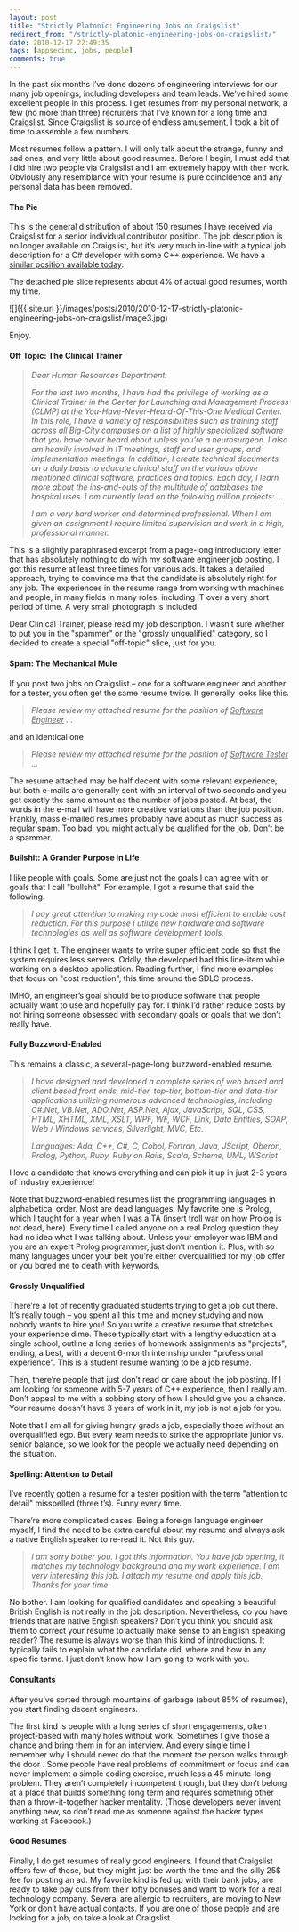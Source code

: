 ```yaml
---
layout: post
title: "Strictly Platonic: Engineering Jobs on Craigslist"
redirect_from: "/strictly-platonic-engineering-jobs-on-craigslist/"
date: 2010-12-17 22:49:35
tags: [appsecinc, jobs, people]
comments: true
---
```

In the past six months I’ve done dozens of engineering interviews for our many job openings, including developers and team leads. We’ve hired some excellent people in this process. I get resumes from my personal network, a few (no more than three) recruiters that I’ve known for a long time and [Craigslist](http://newyork.craigslist.org/sof/). Since Craigslist is source of endless amusement, I took a bit of time to assemble a few numbers.

Most resumes follow a pattern. I will only talk about the strange, funny and sad ones, and very little about good resumes. Before I begin, I must add that I did hire two people via Craigslist and I am extremely happy with their work. Obviously any resemblance with your resume is pure coincidence and any personal data has been removed.

#### The Pie

This is the general distribution of about 150 resumes I have received via Craigslist for a senior individual contributor position. The job description is no longer available on Craigslist, but it’s very much in-line with a typical job description for a C# developer with some C++ experience. We have a [similar position available today](http://www.appsecinc.com/aboutus/careers/Software-Engineer-Scanner-Services.shtml).

The detached pie slice represents about 4% of actual good resumes, worth my time.

![]({{ site.url }}/images/posts/2010/2010-12-17-strictly-platonic-engineering-jobs-on-craigslist/image3.jpg)

Enjoy.

#### Off Topic: The Clinical Trainer

> _Dear Human Resources Department:_
>
> _For the last two months, I have had the privilege of working as a Clinical Trainer in the Center for Launching and Management Process (CLMP) at the You-Have-Never-Heard-Of-This-One Medical Center.  In this role, I have a variety of responsibilities such as training staff across all Big-City campuses on a list of highly specialized software that you have never heard about unless you’re a neurosurgeon. I also am heavily involved in IT meetings, staff end user groups, and implementation meetings. In addition, I create technical documents on a daily basis to educate clinical staff on the various above mentioned clinical software, practices and topics. Each day, I learn more about the ins-and-outs of the multitude of databases the hospital uses. I am currently lead on the following million projects: ..._
>
> _I am a very hard worker and determined professional. When I am given an assignment I require limited supervision and work in a high, professional manner._

This is a slightly paraphrased excerpt from a page-long introductory letter that has absolutely nothing to do with my software engineer job posting. I got this resume at least three times for various ads. It takes a detailed approach, trying to convince me that the candidate is absolutely right for any job. The experiences in the resume range from working with machines and people, in many fields in many roles, including IT over a very short period of time. A very small photograph is included.

Dear Clinical Trainer, please read my job description. I wasn’t sure whether to put you in the "spammer" or the "grossly unqualified" category, so I decided to create a special "off-topic" slice, just for you.

#### Spam: The Mechanical Mule

If you post two jobs on Craigslist – one for a software engineer and another for a tester, you often get the same resume twice. It generally looks like this.

> _Please review my attached resume for the position of <u>Software Engineer</u> ..._

and an identical one

> _Please review my attached resume for the position of <u>Software Tester</u> ..._

The resume attached may be half decent with some relevant experience, but both e-mails are generally sent with an interval of two seconds and you get exactly the same amount as the number of jobs posted. At best, the words in the e-mail will have more creative variations than the job position. Frankly, mass e-mailed resumes probably have about as much success as regular spam. Too bad, you might actually be qualified for the job. Don’t be a spammer.

#### Bullshit: A Grander Purpose in Life

I like people with goals. Some are just not the goals I can agree with or goals that I call "bullshit". For example, I got a resume that said the following.

> _I pay great attention to making my code most efficient to enable cost reduction. For this purpose I utilize new hardware and software technologies as well as software development tools._

I think I get it. The engineer wants to write super efficient code so that the system requires less servers. Oddly, the developed had this line-item while working on a desktop application. Reading further, I find more examples that focus on "cost reduction", this time around the SDLC process.

IMHO, an engineer’s goal should be to produce software that people actually want to use and hopefully pay for. I think I’d rather reduce costs by not hiring someone obsessed with secondary goals or goals that we don’t really have.

#### Fully Buzzword-Enabled

This remains a classic, a several-page-long buzzword-enabled resume.

> _I have designed and developed a complete series of web based and client based front ends, mid-tier, top-tier, bottom-tier and data-tier applications utilizing numerous advanced technologies, including C#.Net, VB.Net, ADO.Net, ASP.Net, Ajax, JavaScript, SQL, CSS, HTML, XHTML, XML, XSLT, WPF, WF, WCF, Link, Data Entities, SOAP, Web / Windows services, Silverlight, MVC, Etc._
>
> _Languages: Ada, C++, C#, C, Cobol, Fortran, Java, JScript, Oberon, Prolog, Python, Ruby, Ruby on Rails, Scala, Scheme, UML, WScript_

I love a candidate that knows everything and can pick it up in just 2-3 years of industry experience!

Note that buzzword-enabled resumes list the programming languages in alphabetical order. Most are dead languages. My favorite one is Prolog, which I taught for a year when I was a TA (insert troll war on how Prolog is not dead, here). Every time I called anyone on a real Prolog question they had no idea what I was talking about. Unless your employer was IBM and you are an expert Prolog programmer, just don’t mention it. Plus, with so many languages under your belt you’re either overqualified for my job offer or you bored me to death with keywords.

#### Grossly Unqualified

There’re a lot of recently graduated students trying to get a job out there. It’s really tough – you spent all this time and money studying and now nobody wants to hire you! So you write a creative resume that stretches your experience dime. These typically start with a lengthy education at a single school, outline a long series of homework assignments as "projects", ending, a best, with a decent 6-month internship under "professional experience". This is a student resume wanting to be a job resume.

Then, there’re people that just don’t read or care about the job posting. If I am looking for someone with 5-7 years of C++ experience, then I really am. Don’t appeal to me with a sobbing story of how I should give you a chance. Your resume doesn’t have 3 years of work in it, my job is not a job for you.

Note that I am all for giving hungry grads a job, especially those without an overqualified ego. But every team needs to strike the appropriate junior vs. senior balance, so we look for the people we actually need depending on the situation.

#### Spelling: Attention to Detail

I’ve recently gotten a resume for a tester position with the term "attention to detail" misspelled (three t’s). Funny every time.

There’re more complicated cases. Being a foreign language engineer myself, I find the need to be extra careful about my resume and always ask a native English speaker to re-read it. Not this guy.

> _I am sorry bother you. I got this information. You have job opening, it matches my technology background and my work experience. I am very interesting this job. I attach my resume and apply this job. Thanks for your time._

No bother. I am looking for qualified candidates and speaking a beautiful British English is not really in the job description. Nevertheless, do you have friends that are native English speakers? Don’t you think you should ask them to correct your resume to actually make sense to an English speaking reader? The resume is always worse than this kind of introductions. It typically fails to explain what the candidate did, where and how in any specific terms. I just don’t know how I am going to work with you.

#### Consultants

After you’ve sorted through mountains of garbage (about 85% of resumes), you start finding decent engineers.

The first kind is people with a long series of short engagements, often project-based with many holes without work. Sometimes I give those a chance and bring them in for an interview. And every single time I remember why I should never do that the moment the person walks through the door . Some people have real problems of commitment or focus and can never implement a simple coding exercise, much less a 45 minute-long problem. They aren’t completely incompetent though, but they don’t belong at a place that builds something long term and requires something other than a throw-it-together hacker mentality. (Those developers never invent anything new, so don’t read me as someone against the hacker types working at Facebook.)

#### Good Resumes

Finally, I do get resumes of really good engineers. I found that Craigslist offers few of those, but they might just be worth the time and the silly 25$ fee for posting an ad. My favorite kind is fed up with their bank jobs, are ready to take pay cuts from their lofty bonuses and want to work for a real technology company. Several are allergic to recruiters, are moving to New York or don’t have actual contacts. If you are one of those people and are looking for a job, do take a look at Craigslist.

